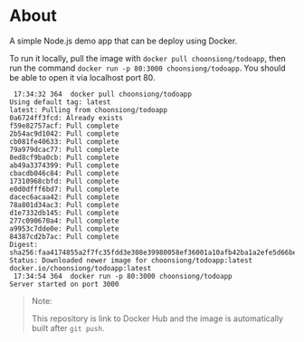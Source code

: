 # About

A simple Node.js demo app that can be deploy using Docker.

To run it locally, pull the image with `docker pull choonsiong/todoapp`, then run the command `docker run -p 80:3000 choonsiong/todoapp`. You should be able to open it via localhost port 80.

```
 17:34:32 364  docker pull choonsiong/todoapp
Using default tag: latest
latest: Pulling from choonsiong/todoapp
0a6724ff3fcd: Already exists 
f59e82757acf: Pull complete 
2b54ac9d1042: Pull complete 
cb081fe40633: Pull complete 
79a979dcac77: Pull complete 
8ed8cf9ba0cb: Pull complete 
ab49a3374399: Pull complete 
cbacdb046c84: Pull complete 
17310968cbfd: Pull complete 
e0d0dfff6bd7: Pull complete 
dacec6acaa42: Pull complete 
78a801d34ac3: Pull complete 
d1e7332db145: Pull complete 
277c090670a4: Pull complete 
a9953c7dde0e: Pull complete 
84387cd2b7ac: Pull complete 
Digest: sha256:faa4174855a2f7fc35fdd3e308e39980058ef36001a10afb42ba1a2efe5d66be
Status: Downloaded newer image for choonsiong/todoapp:latest
docker.io/choonsiong/todoapp:latest
 17:34:54 364  docker run -p 80:3000 choonsiong/todoapp
Server started on port 3000
```

> Note:
>
> This repository is link to Docker Hub and the image is automatically built after `git push`.
